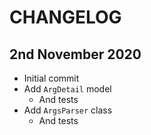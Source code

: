 # CHANGELOG

## 2nd November 2020

- Initial commit
- Add `ArgDetail` model
	- And tests
- Add `ArgsParser` class
	- And tests
